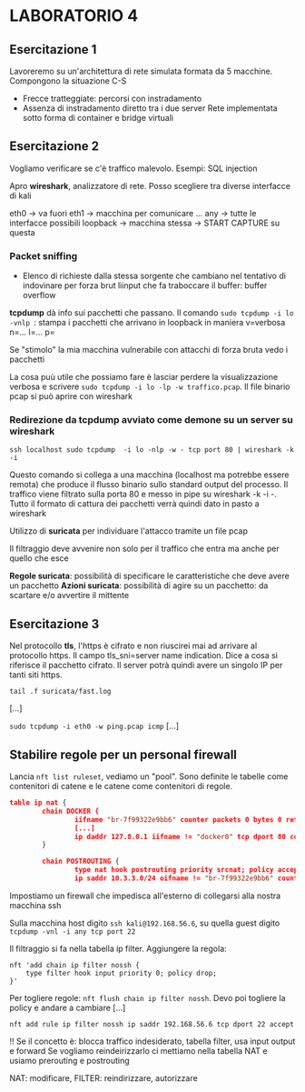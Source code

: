 # LABORATORIO 4

## Esercitazione 1
Lavoreremo su un'architettura di rete simulata formata da 5 macchine. Compongono la situazione C-S

- Frecce tratteggiate: percorsi con instradamento
- Assenza di instradamento diretto tra i due server 
Rete implementata sotto forma di container e bridge virtuali

## Esercitazione 2

Vogliamo verificare se c'è traffico malevolo. Esempi: SQL injection

Apro **wireshark**, analizzatore di rete. Posso scegliere tra diverse interfacce di kali

eth0 -> va fuori
eth1 -> macchina per comunicare ... 
any -> tutte le interfacce possibili
loopback -> macchina stessa -> START CAPTURE su questa

### Packet sniffing
- Elenco di richieste dalla stessa sorgente che cambiano nel tentativo di indovinare per forza brut lìinput che fa traboccare il buffer: buffer overflow

**tcpdump** dà info sui pacchetti che passano. 
Il comando ```sudo tcpdump -i lo -vnlp ```: stampa i pacchetti che arrivano in loopback in maniera v=verbosa n=... l=... p=

Se "stimolo" la mia macchina vulnerabile con attacchi di forza bruta vedo i pacchetti

La cosa puù utile che possiamo fare è lasciar perdere la visualizzazione verbosa e scrivere ```sudo tcpdump -i lo -lp -w traffico.pcap```. 
Il file binario pcap si può aprire con wireshark

### Redirezione da tcpdump avviato come demone su un server su wireshark

```ssh localhost sudo tcpdump  -i lo -nlp -w - tcp port 80 | wireshark -k -i ``` 

Questo comando si collega a una macchina (localhost ma potrebbe essere remota) che produce il flusso binario sullo standard output del processo.
Il traffico viene filtrato sulla porta 80 e messo in pipe su wireshark -k -i -. Tutto il formato di cattura dei pacchetti verrà quindi dato in pasto
a wireshark

Utilizzo di **suricata** per individuare l'attacco tramite un file pcap

Il filtraggio deve avvenire non solo per il traffico che entra ma anche per quello che esce 

**Regole suricata**: possibilità di specificare le caratteristiche che deve avere un pacchetto
**Azioni suricata**: possibilità di agire su un pacchetto: da scartare e/o avvertire il mittente 

## Esercitazione 3

Nel protocollo **tls**, l'https è cifrato e non riuscirei mai ad arrivare al protocollo https. Il campo tls_sni=server name indication.
Dice a cosa si riferisce il pacchetto cifrato. Il server potrà quindi avere un singolo IP per tanti siti https.

```tail .f suricata/fast.log```

[...]

```sudo tcpdump -i eth0 -w ping.pcap icmp```
[...]

## Stabilire regole per un personal firewall

Lancia ```nft list ruleset```, vediamo un "pool". Sono definite le tabelle come contenitori di catene e le catene come contenitori di regole.

```json
table ip nat {
        chain DOCKER {
                iifname "br-7f99322e9bb6" counter packets 0 bytes 0 return
                [...]
                ip daddr 127.8.0.1 iifname != "docker0" tcp dport 80 counter packets 0 bytes 0 dnat to 172.17.0.2:80
        }

        chain POSTROUTING {
                type nat hook postrouting priority srcnat; policy accept;
                ip saddr 10.3.3.0/24 oifname != "br-7f99322e9bb6" counter packets 0 bytes 0 masquerade
```

Impostiamo un firewall che impedisca all'esterno di collegarsi alla nostra macchina ssh 

Sulla macchina host digito ```ssh kali@192.168.56.6```, su quella guest digito ```tcpdump -vnl -i any tcp port 22```

Il filtraggio si fa nella tabella ip filter. Aggiungere la regola:

```
nft 'add chain ip filter nossh {
    type filter hook input priority 0; policy drop;
}'
```

Per togliere regole: ```nft flush chain ip filter nossh```. Devo poi togliere la policy e andare a cambiare [...]

```nft add rule ip filter nossh ip saddr 192.168.56.6 tcp dport 22 accept```

!! Se il concetto è: blocca traffico indesiderato, tabella filter, usa input output e forward
Se vogliamo reindeirizzarlo ci mettiamo nella tabella NAT e usiamo prerouting e postrouting

NAT: modificare, FILTER: reindirizzare, autorizzare
